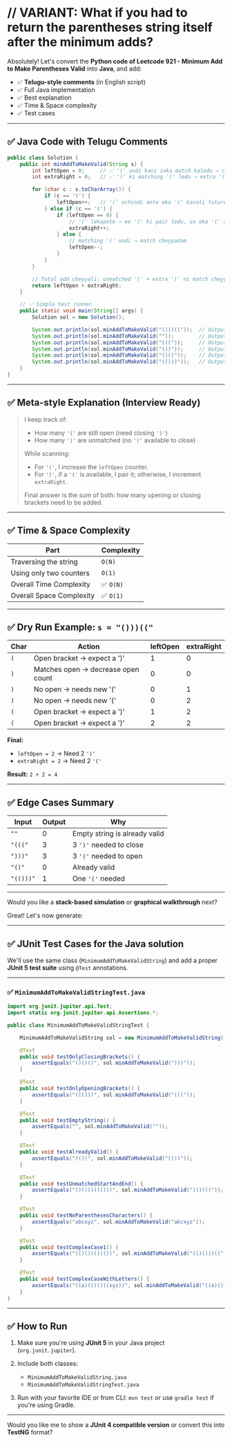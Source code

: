 # // VARIANT: What if you had to return the parentheses string itself after the minimum adds?

Absolutely! Let's convert the **Python code of Leetcode 921 - Minimum Add to Make Parentheses Valid** into **Java**, and add:

* ✅ **Telugu-style comments** (in English script)
* ✅ Full Java implementation
* ✅ Best explanation
* ✅ Time & Space complexity
* ✅ Test cases

---

## ✅ Java Code with Telugu Comments

```java
public class Solution {
    public int minAddToMakeValid(String s) {
        int leftOpen = 0;     // ✅ '(' undi kani inka match kaledu → closing ')' kavali
        int extraRight = 0;   // ✅ ')' ki matching '(' ledu → extra '(' add cheyyali

        for (char c : s.toCharArray()) {
            if (c == '(') {
                leftOpen++;   // '(' ochindi ante oka ')' kavali future lo
            } else if (c == ')') {
                if (leftOpen == 0) {
                    // '(' lekapote → ee ')' ki pair ledu, so oka '(' add cheyyali
                    extraRight++;
                } else {
                    // matching '(' undi → match cheyyadam
                    leftOpen--;
                }
            }
        }

        // Total add cheyyali: unmatched '(' + extra ')' ni match cheyyadaniki
        return leftOpen + extraRight;
    }

    // ✅ Simple test runner
    public static void main(String[] args) {
        Solution sol = new Solution();

        System.out.println(sol.minAddToMakeValid("()))(("));  // Output: 4
        System.out.println(sol.minAddToMakeValid(""));        // Output: 0
        System.out.println(sol.minAddToMakeValid("((("));     // Output: 3
        System.out.println(sol.minAddToMakeValid(")))"));     // Output: 3
        System.out.println(sol.minAddToMakeValid("()()"));    // Output: 0
        System.out.println(sol.minAddToMakeValid("(()))"));   // Output: 1
    }
}
```

---

## ✅ Meta-style Explanation (Interview Ready)

> I keep track of:
>
> * How many `'('` are still open (need closing `')'`)
> * How many `')'` are unmatched (no `'('` available to close)
>
> While scanning:
>
> * For `'('`, I increase the `leftOpen` counter.
> * For `')'`, if a `'('` is available, I pair it; otherwise, I increment `extraRight`.
>
> Final answer is the sum of both: how many opening or closing brackets need to be added.

---

## ✅ Time & Space Complexity

| Part                     | Complexity |
| ------------------------ | ---------- |
| Traversing the string    | `O(N)`     |
| Using only two counters  | `O(1)`     |
| Overall Time Complexity  | ✅ `O(N)`   |
| Overall Space Complexity | ✅ `O(1)`   |

---

## ✅ Dry Run Example: `s = "()))(("`

| Char | Action                             | leftOpen | extraRight |
| ---- | ---------------------------------- | -------- | ---------- |
| `(`  | Open bracket → expect a ')'        | 1        | 0          |
| `)`  | Matches open → decrease open count | 0        | 0          |
| `)`  | No open → needs new '('            | 0        | 1          |
| `)`  | No open → needs new '('            | 0        | 2          |
| `(`  | Open bracket → expect a ')'        | 1        | 2          |
| `(`  | Open bracket → expect a ')'        | 2        | 2          |

**Final:**

* `leftOpen = 2` → Need 2 `')'`
* `extraRight = 2` → Need 2 `'('`

**Result:** `2 + 2 = 4`

---

## ✅ Edge Cases Summary

| Input     | Output | Why                           |
| --------- | ------ | ----------------------------- |
| `""`      | 0      | Empty string is already valid |
| `"((("`   | 3      | 3 `')'` needed to close       |
| `")))"`   | 3      | 3 `'('` needed to open        |
| `"()"`    | 0      | Already valid                 |
| `"(()))"` | 1      | One `'('` needed              |

---

Would you like a **stack-based simulation** or **graphical walkthrough** next?


Great! Let's now generate:

---

## ✅ **JUnit Test Cases** for the Java solution

We'll use the same class (`MinimumAddToMakeValidString`) and add a proper **JUnit 5 test suite** using `@Test` annotations.

---

### ✅ `MinimumAddToMakeValidStringTest.java`

```java
import org.junit.jupiter.api.Test;
import static org.junit.jupiter.api.Assertions.*;

public class MinimumAddToMakeValidStringTest {

    MinimumAddToMakeValidString sol = new MinimumAddToMakeValidString();

    @Test
    public void testOnlyClosingBrackets() {
        assertEquals("()()()", sol.minAddToMakeValid(")))"));
    }

    @Test
    public void testOnlyOpeningBrackets() {
        assertEquals("((()))", sol.minAddToMakeValid("((("));
    }

    @Test
    public void testEmptyString() {
        assertEquals("", sol.minAddToMakeValid(""));
    }

    @Test
    public void testAlreadyValid() {
        assertEquals("(())", sol.minAddToMakeValid("(())"));
    }

    @Test
    public void testUnmatchedStartAndEnd() {
        assertEquals("()()()((()))", sol.minAddToMakeValid(")))((("));
    }

    @Test
    public void testNoParenthesesCharacters() {
        assertEquals("abcxyz", sol.minAddToMakeValid("abcxyz"));
    }

    @Test
    public void testComplexCase1() {
        assertEquals("(()())()(())", sol.minAddToMakeValid("(()()))(("));
    }

    @Test
    public void testComplexCaseWithLetters() {
        assertEquals("((a)())()((xyz))", sol.minAddToMakeValid("((a)()))((xyz"));
    }
}
```

---

## ✅ How to Run

1. Make sure you're using **JUnit 5** in your Java project (`org.junit.jupiter`).
2. Include both classes:

   * `MinimumAddToMakeValidString.java`
   * `MinimumAddToMakeValidStringTest.java`
3. Run with your favorite IDE or from CLI:
   `mvn test` or use `gradle test` if you're using Gradle.

---

Would you like me to show a **JUnit 4 compatible version** or convert this into **TestNG** format?
